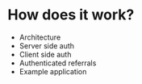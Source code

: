 # How does it work?

- Architecture
- Server side auth
- Client side auth
- Authenticated referrals
- Example application
